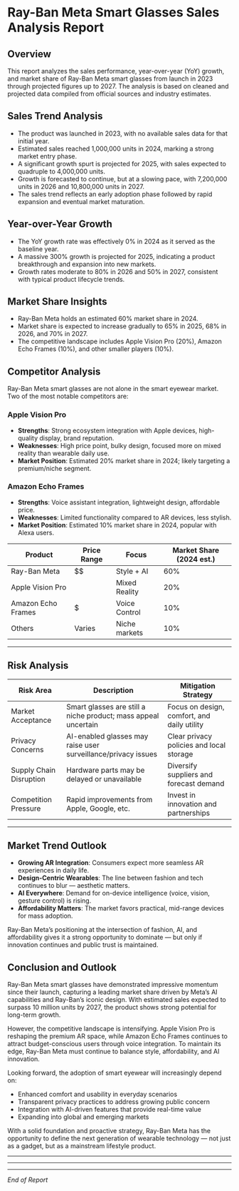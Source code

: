 # Ray-Ban Meta Smart Glasses Sales Analysis Report

## Overview

This report analyzes the sales performance, year-over-year (YoY) growth, and market share of Ray-Ban Meta smart glasses from launch in 2023 through projected figures up to 2027. The analysis is based on cleaned and projected data compiled from official sources and industry estimates.

## Sales Trend Analysis

- The product was launched in 2023, with no available sales data for that initial year.
- Estimated sales reached 1,000,000 units in 2024, marking a strong market entry phase.
- A significant growth spurt is projected for 2025, with sales expected to quadruple to 4,000,000 units.
- Growth is forecasted to continue, but at a slowing pace, with 7,200,000 units in 2026 and 10,800,000 units in 2027.
- The sales trend reflects an early adoption phase followed by rapid expansion and eventual market maturation.

## Year-over-Year Growth

- The YoY growth rate was effectively 0% in 2024 as it served as the baseline year.
- A massive 300% growth is projected for 2025, indicating a product breakthrough and expansion into new markets.
- Growth rates moderate to 80% in 2026 and 50% in 2027, consistent with typical product lifecycle trends.

## Market Share Insights

- Ray-Ban Meta holds an estimated 60% market share in 2024.
- Market share is expected to increase gradually to 65% in 2025, 68% in 2026, and 70% in 2027.
- The competitive landscape includes Apple Vision Pro (20%), Amazon Echo Frames (10%), and other smaller players (10%).

## Competitor Analysis

Ray-Ban Meta smart glasses are not alone in the smart eyewear market. Two of the most notable competitors are:

### Apple Vision Pro  
- **Strengths**: Strong ecosystem integration with Apple devices, high-quality display, brand reputation.  
- **Weaknesses**: High price point, bulky design, focused more on mixed reality than wearable daily use.  
- **Market Position**: Estimated 20% market share in 2024; likely targeting a premium/niche segment.

### Amazon Echo Frames  
- **Strengths**: Voice assistant integration, lightweight design, affordable price.  
- **Weaknesses**: Limited functionality compared to AR devices, less stylish.  
- **Market Position**: Estimated 10% market share in 2024, popular with Alexa users.

| Product               | Price Range | Focus          | Market Share (2024 est.) |
|----------------------|-------------|----------------|--------------------------|
| Ray-Ban Meta         | $$          | Style + AI     | 60%                      |
| Apple Vision Pro     | $$$$        | Mixed Reality  | 20%                      |
| Amazon Echo Frames   | $           | Voice Control  | 10%                      |
| Others               | Varies      | Niche markets  | 10%                      |

---

## Risk Analysis

| Risk Area              | Description                                                        | Mitigation Strategy                            |
|------------------------|--------------------------------------------------------------------|------------------------------------------------|
| Market Acceptance      | Smart glasses are still a niche product; mass appeal uncertain     | Focus on design, comfort, and daily utility    |
| Privacy Concerns       | AI-enabled glasses may raise user surveillance/privacy issues      | Clear privacy policies and local storage       |
| Supply Chain Disruption| Hardware parts may be delayed or unavailable                       | Diversify suppliers and forecast demand        |
| Competition Pressure   | Rapid improvements from Apple, Google, etc.                        | Invest in innovation and partnerships          |

---

## Market Trend Outlook

- **Growing AR Integration**: Consumers expect more seamless AR experiences in daily life.
- **Design-Centric Wearables**: The line between fashion and tech continues to blur — aesthetic matters.
- **AI Everywhere**: Demand for on-device intelligence (voice, vision, gesture control) is rising.
- **Affordability Matters**: The market favors practical, mid-range devices for mass adoption.

Ray-Ban Meta’s positioning at the intersection of fashion, AI, and affordability gives it a strong opportunity to dominate — but only if innovation continues and public trust is maintained.

## Conclusion and Outlook

Ray-Ban Meta smart glasses have demonstrated impressive momentum since their launch, capturing a leading market share driven by Meta’s AI capabilities and Ray-Ban’s iconic design. With estimated sales expected to surpass 10 million units by 2027, the product shows strong potential for long-term growth.

However, the competitive landscape is intensifying. Apple Vision Pro is reshaping the premium AR space, while Amazon Echo Frames continues to attract budget-conscious users through voice integration. To maintain its edge, Ray-Ban Meta must continue to balance style, affordability, and AI innovation.

Looking forward, the adoption of smart eyewear will increasingly depend on:

- Enhanced comfort and usability in everyday scenarios
- Transparent privacy practices to address growing public concern
- Integration with AI-driven features that provide real-time value
- Expanding into global and emerging markets

With a solid foundation and proactive strategy, Ray-Ban Meta has the opportunity to define the next generation of wearable technology — not just as a gadget, but as a mainstream lifestyle product.

---


---


---

*End of Report*
